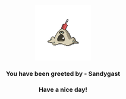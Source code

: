 <p align="center">
    <img src="https://raw.githubusercontent.com/PokeAPI/sprites/master/sprites/pokemon/769.png" width="150" height="150">
</p>
<h3 align="center">You have been greeted by - <b>Sandygast</b></h3>
<h3 align="center">Have a nice day!</h3>
